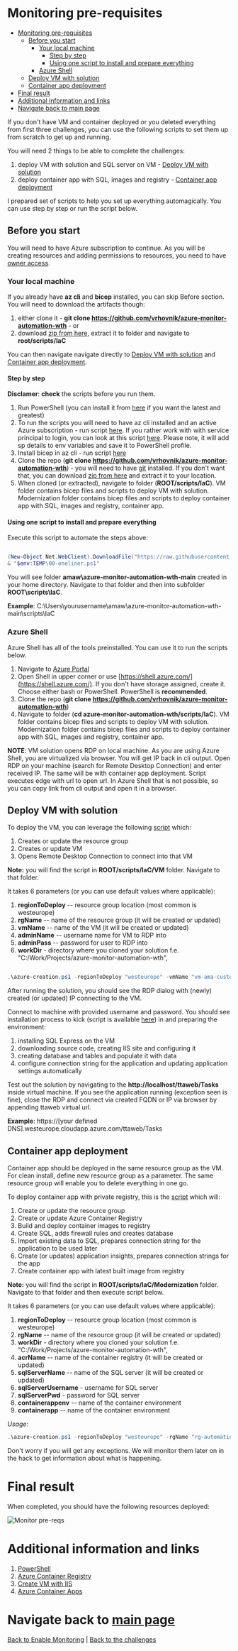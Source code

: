 ﻿# Monitoring pre-requisites

<!-- TOC -->
* [Monitoring pre-requisites](#monitoring-pre-requisites)
  * [Before you start](#before-you-start)
    * [Your local machine](#your-local-machine)
      * [Step by step](#step-by-step)
      * [Using one script to install and prepare everything](#using-one-script-to-install-and-prepare-everything)
    * [Azure Shell](#azure-shell)
  * [Deploy VM with solution](#deploy-vm-with-solution)
  * [Container app deployment](#container-app-deployment)
* [Final result](#final-result)
* [Additional information and links](#additional-information-and-links)
* [Navigate back to main page](#navigate-back-to-main-page)
<!-- TOC -->

If you don't have VM and container deployed or you deleted everything from first three challenges, you can use the
following scripts to set them up from scratch to get up and running.

You will need 2 things to be able to complete the challenges:

1. deploy VM with solution and SQL server on VM - [Deploy VM with solution](#deploy-vm-with-solution)
2. deploy container app with SQL, images and registry - [Container app deployment](#container-app-deployment)

I prepared set of scripts to help you set up everything automagically. You can use step by step or run the script below.

## Before you start

You will need to have Azure subscription to continue. As you will be creating resources and adding permissions to
resources, you need to have [owner access](https://learn.microsoft.com/en-us/azure/role-based-access-control/built-in-roles#owner).

### Your local machine

If you already have **az cli** and **bicep** installed, you can skip Before section. You will need to download the
artifacts though:

1. either clone it - **git clone https://github.com/vrhovnik/azure-monitor-automation-wth** - or
2. download [zip from here](https://github.com/vrhovnik/azure-monitor-automation-wth/archive/refs/heads/main.zip),
   extract it to folder and navigate to **root/scripts/IaC**

You can then navigate navigate directly to [Deploy VM with solution](#deploy-vm-with-solution)
and [Container app deployment](#container-app-deployment).

#### Step by step

**Disclamer**: **check** the scripts before you run them.

1. Run PowerShell (you can install it
   from [here](https://learn.microsoft.com/en-us/powershell/scripting/install/installing-powershell-on-windows?view=powershell-7.3)
   if you want the latest and greatest)
2. To run the scripts you will need to have az cli installed and an active Azure subscription - run
   script [here](../scripts/PWSH/PreReqs/00-install.ps1). If you rather work with with service principal to login, you
   can look at this script [here](../scripts/PWSH/PreReqs/01-az-and-bicep-configuration.ps1). Please note, it will add
   sp details to env variables and save it to PowerShell profile.
3. Install bicep in az cli - run script [here](../scripts/PWSH/bicep-install.ps1)
4. Clone the repo (**git clone https://github.com/vrhovnik/azure-monitor-automation-wth**) - you will need to
   have [git](https://git-scm.com/) installed. If you don't want that, you can
   download [zip from here](https://github.com/vrhovnik/azure-monitor-automation-wth/archive/refs/heads/main.zip) and
   extract it to your location.
5. When cloned (or extracted), navigate to folder (**ROOT/scripts/IaC**). VM folder contains bicep files and scripts to
   deploy VM with solution. Modernization folder contains bicep files and scripts to deploy container app with SQL,
   images and
   registry, container app.

#### Using one script to install and prepare everything

Execute this script to automate the steps above:

```powershell

(New-Object Net.WebClient).DownloadFile("https://raw.githubusercontent.com/vrhovnik/azure-monitor-automation-wth/main/scripts/PWSH/PreReqs/00-oneliner.ps1", "$env:TEMP\00-oneliner.ps1")
& "$env:TEMP\00-oneliner.ps1"

```

You will see folder **amaw\azure-monitor-automation-wth-main** created in your home directory. Navigate to that folder
and then into subfolder **ROOT\scripts\IaC**.

**Example**: C:\Users\yourusername\amaw\azure-monitor-automation-wth-main\scripts\IaC

### Azure Shell

Azure Shell has all of the tools preinstalled. You can use it to run the scripts below.

1. Navigate to [Azure Portal](https://portal.azure.com)
2. Open Shell in upper corner or use [https://shell.azure.com/](https://shell.azure.com/). If you don't have storage
   assigned, create it. Choose either bash or PowerShell. PowerShell is **recommended**.
3. Clone the repo (**git clone https://github.com/vrhovnik/azure-monitor-automation-wth**)
4. Navigate to folder (**cd azure-monitor-automation-wth/scripts/IaC**). VM folder contains bicep files and scripts to
   deploy VM with solution. Modernization folder contains bicep files and scripts to deploy container app with SQL,
   images and
   registry, container app.

**NOTE**: VM solution opens RDP on local machine. As you are using Azure Shell, you are virtualized via browser. You
will get IP back in cli output. Open RDP on your
machine (search for Remote Desktop Connection) and enter received IP. The same will be with container app deployment.
Script executes edge with url to open url. In Azure Shell that is not possible, so you can copy link from cli output and
open it in a browser.

## Deploy VM with solution

To deploy the VM, you can leverage the following [script](../scripts/IaC/VM/azure-creation.ps1) which:

1. Creates or update the resource group
2. Creates or update VM
3. Opens Remote Desktop Connection to connect into that VM

**Note:** you will find the script in **ROOT/scripts/IaC/VM** folder. Navigate to that folder.

It takes 6 parameters (or you can use default values where applicable):

1. **regionToDeploy** -- resource group location (most common is westeurope)
2. **rgName** -- name of the resource group (it will be created or updated)
3. **vmName** -- name of the VM (it will be created or updated)
3. **adminName** -- username name for VM to RDP into
4. **adminPass** -- password for user to RDP into
5. **workDir** - directory where you cloned your solution f.e. "C:/Work/Projects/azure-monitor-automation-wth",

```powershell

.\azure-creation.ps1 -regionToDeploy "westeurope" -vmName "vm-ama-customer" -rgName "rg-automation-wth" -workDir "C:/Work/Projects/azure-monitor-automation-wth" -adminName "admin" -adminPass "P@ssw0rd"

``` 

After running the solution, you should see the RDP dialog with (newly) created (or updated) IP connecting to the VM.

Connect to machine with provided username and password. You should see installation process to kick (script is
available [here](https://raw.githubusercontent.com/vrhovnik/azure-monitor-automation-wth/main/scripts/PWSH/00-Move%20to%20IaaS/02-web-db-install.ps1))
in and preparing the environment:

1. installing SQL Express on the VM
2. downloading source code, creating IIS site and configuring it
3. creating database and tables and populate it with data
4. configure connection string for the application and updating application settings automatically

Test out the solution by navigating to the **http://localhost/ttaweb/Tasks** inside virtual machine. If you see the
application running (exception seen is fine), close the RDP and connect via created FQDN or IP via browser by appending
ttaweb virtual url.

**Example**: https://[your defined DNS].westeurope.cloudapp.azure.com/ttaweb/Tasks

## Container app deployment

Container app should be deployed in the same resource group as the VM. For clean install, define new resource group as a
parameter. The same resource group will enable you to delete everything in one go.

To deploy container app with private registry, this is the [script](../scripts/IaC/Modernization/azure-creation.ps1)
which will:

1. Create or update the resource group
2. Create or update Azure Container Registry
3. Build and deploy container images to registry
4. Create SQL, adds firewall rules and creates database
5. Import existing data to SQL, prepares connection string for the application to be used later
6. Create (or updates) application insights, prepares connection strings for the app
7. Create container app with latest built image from registry

**Note:** you will find the script in **ROOT/scripts/IaC/Modernization** folder. Navigate to that folder and then
execute script below.

It takes 6 parameters (or you can use default values where applicable):

1. **regionToDeploy** -- resource group location (most common is westeurope)
2. **rgName** -- name of the resource group (it will be created or updated)
3. **workDir** - directory where you cloned your solution f.e. "C:/Work/Projects/azure-monitor-automation-wth",
4. **acrName** -- name of the container registry (it will be created or updated)
5. **sqlServerName** -- name of the SQL server (it will be created or updated)
6. **sqlServerUsername** - username for SQL server
7. **sqlServerPwd** - password for SQL server
8. **containerappenv** -- name of the container environment
9. **containerapp** -- name of the container environment

_Usage_:

```powershell
.\azure-creation.ps1 -regionToDeploy "westeurope" -rgName "rg-automation-wth" -workDir "C:/Work/Projects/azure-monitor-automation-wth" -acrName "acrautomationwth" -containerappenv "containerappenv" -containerapp "containerapp" -sqlServerName "sqlserver" -sqlServerUsername "ttadmin" -sqlServerPwd "P@ssw0rd"
```

Don't worry if you will get any exceptions. We will monitor them later on in the hack to get information about what is
happening.

# Final result

When completed, you should have the following resources deployed:

![Monitor pre-reqs](https://webeudatastorage.blob.core.windows.net/web/Monitoring-pre-req-result.png)

# Additional information and links

1. [PowerShell](https://learn.microsoft.com/en-us/PowerShell/)
2. [Azure Container Registry](https://learn.microsoft.com/en-us/azure/container-registry/)
3. [Create VM with IIS](https://learn.microsoft.com/en-us/azure/virtual-machines/windows/quick-create-cli)
4. [Azure Container Apps](https://learn.microsoft.com/en-us/azure/container-apps/overview)

# Navigate back to [main page](../README.md)

[Back to Enable Monitoring](./03-modernization-in-Azure.md) | [Back to the challenges](./00-challenges.md)
